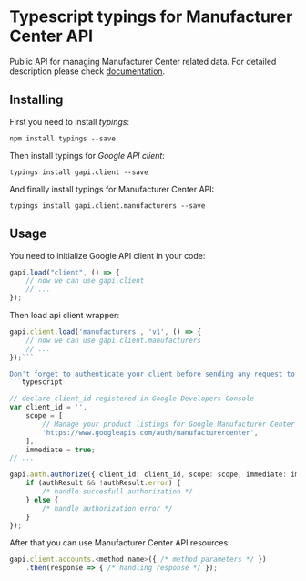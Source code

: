 # Typescript typings for Manufacturer Center API
Public API for managing Manufacturer Center related data.
For detailed description please check [documentation](https://developers.google.com/manufacturers/).

## Installing

First you need to install *typings*:
```
npm install typings --save 
```

Then install typings for *Google API client*:
```
typings install gapi.client --save 
```

And finally install typings for Manufacturer Center API:
```
typings install gapi.client.manufacturers --save 
```

## Usage

You need to initialize Google API client in your code:
```typescript
gapi.load("client", () => { 
    // now we can use gapi.client
    // ... 
});
```

Then load api client wrapper:
```typescript
gapi.client.load('manufacturers', 'v1', () => {
    // now we can use gapi.client.manufacturers
    // ... 
});```

Don't forget to authenticate your client before sending any request to resources:
```typescript

// declare client_id registered in Google Developers Console
var client_id = '',
    scope = [     
        // Manage your product listings for Google Manufacturer Center
        'https://www.googleapis.com/auth/manufacturercenter',
    ],
    immediate = true;
// ...

gapi.auth.authorize({ client_id: client_id, scope: scope, immediate: immediate }, authResult => {
    if (authResult && !authResult.error) {
        /* handle succesfull authorization */
    } else {
        /* handle authorization error */
    }
});            
```

After that you can use Manufacturer Center API resources:

```typescript
gapi.client.accounts.<method name>({ /* method parameters */ })
    .then(response => { /* handling response */ });
```